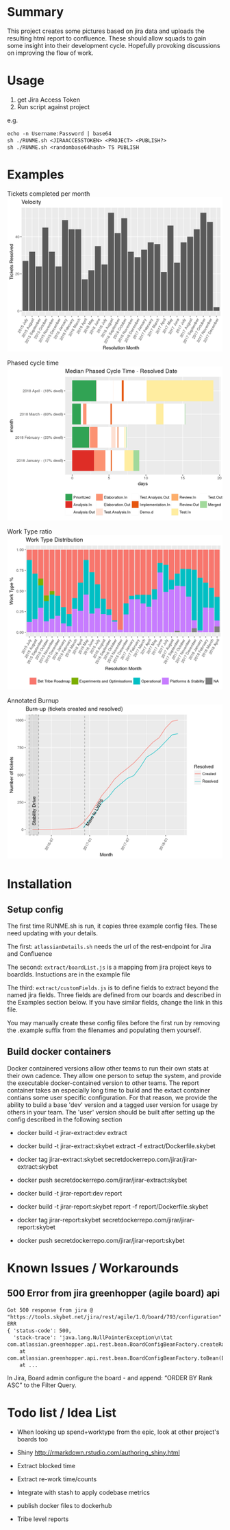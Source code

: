 # Summary

This project creates some pictures based on jira data and uploads the resulting html report to confluence.
These should allow squads to gain some insight into their development cycle. Hopefully provoking discussions on improving the flow of work.

# Usage

1. get Jira Access Token
2. Run script against project

e.g.
```
echo -n Username:Password | base64
sh ./RUNME.sh <JIRAACCESSTOKEN> <PROJECT> <PUBLISH?>
sh ./RUNME.sh <randombase64hash> TS PUBLISH
```

# Examples

Tickets completed per month
![velocity](docs/velocity.png "velocity")

Phased cycle time
![phased cycle time](docs/phasedCycleTime.png "Phased Cycle Time")

Work Type ratio
![work type distribution](docs/workType.png "work type")

Annotated Burnup
![burnup](docs/burnup.png "burnup")

# Installation


## Setup config

The first time RUNME.sh is run, it copies three example config files.
These need updating with your details.

The first: `atlassianDetails.sh` needs the url of the rest-endpoint for Jira and Confluence

The second: `extract/boardList.js` is a mapping from jira project keys to boardIds. Instuctions are in the example file

The third: `extract/customFields.js` is to define fields to extract beyond the named jira fields. Three fields are defined from our boards and described in the Examples section below. If you have similar fields, change the link in this file.

You may manually create these config files before the first run by removing the .example suffix from the filenames and populating them yourself.

## Build docker containers

Docker containered versions allow other teams to run their own stats at their own cadence. They allow one person to setup the system, and provide the executable docker-contained version to other teams.
The report container takes an especially long time to build and the extact container contians some user specific configuration.
For that reason, we provide the ability to build a base 'dev' version and a tagged user version for usage by others in your team.
The 'user' version should be built after setting up the config described in the following section

* docker build -t jirar-extract:dev extract
* docker build -t jirar-extract:skybet extract -f extract/Dockerfile.skybet
* docker tag jirar-extract:skybet secretdockerrepo.com/jirar/jirar-extract:skybet
* docker push secretdockerrepo.com/jirar/jirar-extract:skybet

* docker build -t jirar-report:dev report
* docker build -t jirar-report:skybet report -f report/Dockerfile.skybet
* docker tag jirar-report:skybet secretdockerrepo.com/jirar/jirar-report:skybet
* docker push secretdockerrepo.com/jirar/jirar-report:skybet



# Known Issues / Workarounds

## 500 Error from jira greenhopper (agile board) api


    Got 500 response from jira @ "https://tools.skybet.net/jira/rest/agile/1.0/board/793/configuration"
    ERR
    { 'status-code': 500,
      'stack-trace': 'java.lang.NullPointerException\n\tat com.atlassian.greenhopper.api.rest.bean.BoardConfigBeanFactory.createRankingConfigBean(BoardConfigBeanFactory.java:102)
        at com.atlassian.greenhopper.api.rest.bean.BoardConfigBeanFactory.toBean(BoardConfigBeanFactory.java:48)
        at ...


In Jira, Board admin configure the board - and append: “ORDER BY Rank ASC” to the Filter Query.

# Todo list / Idea List

* When looking up spend+worktype from the epic, look at other project's boards too 
* Shiny http://rmarkdown.rstudio.com/authoring_shiny.html
* Extract blocked time
* Extract re-work time/counts
* Integrate with stash to apply codebase metrics
* publish docker files to dockerhub

* Tribe level reports

